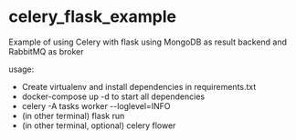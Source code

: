 # celery_flask_example
Example of using Celery with flask using MongoDB as result backend and RabbitMQ as broker

usage:

- Create virtualenv and install dependencies in requirements.txt
- docker-compose up -d to start all dependencies
- celery -A tasks worker --loglevel=INFO
- (in other terminal) flask run
- (in other terminal, optional) celery flower

